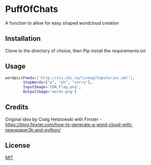 # PuffOfChats
A function to allow for easy shaped wordcloud creation

## Installation
Clone to the directory of choice, then Pip install the requirements.txt

## Usage
```bash
wordpic(Feeds=['http://rss.cbc.ca/lineup/topstories.xml'],
        StopWords=["a", "eh", "sorry"],
        InputImage='CDN_Flag.png',
        OutputImage='words.png')
```

## Credits
Original idea by Craig Helstowski with Finxter - https://blog.finxter.com/how-to-generate-a-word-cloud-with-newspaper3k-and-python/

## License
[MIT](https://choosealicense.com/licenses/mit/)
